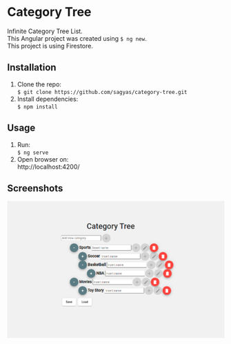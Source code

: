 # Category Tree

Infinite Category Tree List.  
This Angular project was created using `$ ng new`.  
This project is using Firestore.

## Installation

1. Clone the repo:  
   `$ git clone https://github.com/sagyas/category-tree.git`
2. Install dependencies:  
   `$ npm install`

## Usage

1. Run:  
   `$ ng serve`
2. Open browser on:  
http://localhost:4200/

## Screenshots

![alt text](./assets/category-tree.png 'App')

